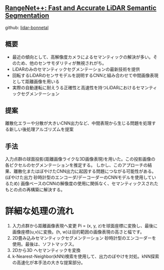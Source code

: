 ## [RangeNet++: Fast and Accurate LiDAR Semantic Segmentation](http://www.ipb.uni-bonn.de/wp-content/papercite-data/pdf/milioto2019iros.pdf)

github: [lidar-bonnetal](https://github.com/PRBonn/lidar-bonnetal)

## 概要

+ 最近の傾向として、高解像度カメラによるセマンティックの解決が多い。そのため、他のセンサモダリティが無視されがち。
+ LiDARのみのセマンティックセグメンテーションの最新技術を提供
+ 回転するLiDARのセンサモデルを説明するCNNと組み合わせて中間画像表現として距離画像を用いる
+ 実際の自動運転に耐えうる正確性と高速性を持つLiDARにおけるセマンティックセグメンテーション

## 提案

離散化エラーや分散が大きいCNN出力など、中間表現から生じる問題を処理する新しい後処理アルゴリズムを提案

## 手法

入力点群の球面投影(距離画像ライクな3D画像表現)を用いた。この投影画像の各ピクセルのセグメンテーションを推定する。
しかし、このアプローチの結果、離散化またはぼやけたCNN出力に起因する問題につながる可能性がある。
(ぼやけた出力 砂時計型のエンコーダ/デーコーダーのCNNモデルを使用しているため)
画像ベースのCNNの解像度の使用に関係なく、セマンティックスされたもとの点の再構築に解決する。

# 詳細な処理の流れ

1. 入力点群から距離画像表現へ変更
   Pi = (x, y, z)を球面座標に変換し、最後に画像座標(u,v)に変換。(h, w)は目的範囲の画像表現の高さと幅です。
2. 2D畳み込みセマンティックセグメンテーション
   砂時計型のエンコーダーを使用。最後は、ソフトマックス。
3. 2Dから3D へセマンティックを変換
4. k-Nearest-Neighbor(kNN)検索を使用して、出力のぼやけを対処。kNN探索の高速化が本手法の大きな提案部分。



